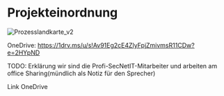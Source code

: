 # Projekteinordnung

![Prozesslandkarte_v2](https://user-images.githubusercontent.com/57149152/212682040-4842174b-a0d9-446c-8387-8b3729b5a089.PNG)

OneDrive: https://1drv.ms/u/s!Av91Eg2cE4ZlyFpjZmivmsR11CDw?e=2HYpND

TODO: 
Erklärung wir sind die Profi-SecNetIT-Mitarbeiter und arbeiten am office Sharing(mündlich als Notiz für den Sprecher)

Link OneDrive
